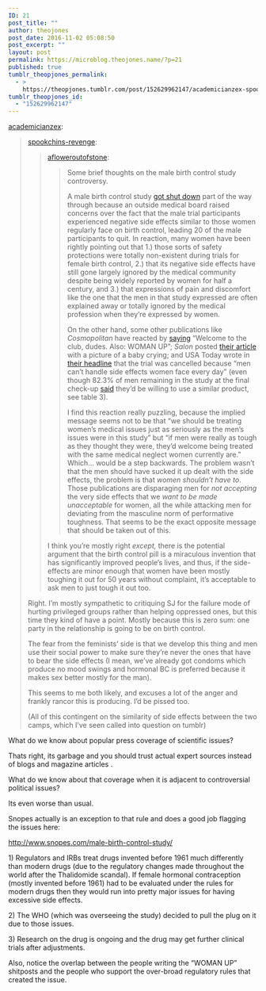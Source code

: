 ```yaml
---
ID: 21
post_title: ""
author: theojones
post_date: 2016-11-02 05:08:50
post_excerpt: ""
layout: post
permalink: https://microblog.theojones.name/?p=21
published: true
tumblr_theopjones_permalink:
  - >
    https://theopjones.tumblr.com/post/152629962147/academicianzex-spookchins-revenge
tumblr_theopjones_id:
  - "152629962147"
---
```

<p><a class="tumblr_blog" href="http://academicianzex.tumblr.com/post/152625074085">academicianzex</a>:</p>
<blockquote>
<p><a class="tumblr_blog" href="http://spookchins-revenge.tumblr.com/post/152624736899">spookchins-revenge</a>:</p>
<blockquote>
<p><a class="tumblr_blog" href="http://afloweroutofstone.tumblr.com/post/152623280782">afloweroutofstone</a>:</p>
<blockquote>
<p>Some brief thoughts on the male birth control study controversy.</p>
<p>A male birth control study <a href="http://www.snopes.com/male-birth-control-study/">got shut down</a> part of the way through because an outside medical board raised concerns over the fact that the male trial participants experienced negative side effects similar to those women regularly face on birth control, leading 20 of the male participants to quit. In reaction, many women have been rightly pointing out that 1.) those sorts of safety protections were totally non-existent during trials for female birth control, 2.) that its negative side effects have still gone largely ignored by the medical community despite being widely reported by women for half a century, and 3.) that expressions of pain and discomfort like the one that the men in that study expressed are often explained away or totally ignored by the medical profession when they’re expressed by women.</p>
<p>On the other hand, some other publications like <i>Cosmopolitan</i> have reacted by <a href="http://www.cosmopolitan.com/health-fitness/a8038748/male-birth-control-study-stopped/">saying</a> “Welcome to the club, dudes. Also: WOMAN UP”; <i>Salon</i> posted <a href="http://www.cosmopolitan.com/health-fitness/a8038748/male-birth-control-study-stopped/">their article</a> with a picture of a baby crying; and USA Today wrote in <a href="http://www.usatoday.com/story/news/nation-now/2016/11/01/male-birth-control-study-nixed-after-men-cant-handle-side-effects-women-face-daily/93088124/">their headline</a> that the trial was cancelled because “men can’t handle side effects women face every day” (even though 82.3% of men remaining in the study at the final check-up <a href="//press.endocrine.org/doi/pdf/10.1210/jc.2016-2141">said</a> they’d be willing to use a similar product, see table 3).</p>
<p>I find this reaction really puzzling, because the implied message seems not to be that “we should be treating women’s medical issues just as seriously as the men’s issues were in this study” but “if men were really as tough as they thought they were, they’d welcome being treated with the same medical neglect women currently are.” Which… would be a step backwards. The problem wasn’t that the men should have sucked it up dealt with the side effects, the problem is that <i>women shouldn’t have to</i>. Those publications are disparaging men for <i>not accepting</i> the very side effects that we <i>want</i> <i>to be made unacceptable</i> for women, all the while attacking men for deviating from the masculine norm of performative toughness. That seems to be the exact opposite message that should be taken out of this.</p>
</blockquote>
<p>I think you’re mostly right <i>except,</i> there is the potential argument that the birth control pill is a miraculous invention that has significantly improved people’s lives, and thus, if the side-effects are minor enough that women have been mostly toughing it out for 50 years without complaint, it’s acceptable to ask men to just tough it out too. <br /></p>
</blockquote>
<p>Right.  I’m mostly sympathetic to critiquing SJ for the failure mode of hurting privileged groups rather than helping oppressed ones, but this time they kind of have a point.  Mostly because this is zero sum: one party in the relationship is going to be on birth control.</p>
<p>The fear from the feminists’ side is that we develop this thing and men use their social power to make sure they’re never the ones that have to bear the side effects (I mean, we’ve already got condoms which produce no mood swings and hormonal BC is preferred because it makes sex better mostly for the man).</p>
<p>This seems to me both likely, and excuses a lot of the anger and frankly rancor this is producing.  I’d be pissed too.</p>
<p>(All of this contingent on the similarity of side effects  between the two camps, which I’ve seen called into question on tumblr)</p>
</blockquote>

<p>What do we know about popular press coverage of scientific issues?</p><p>Thats right, its garbage and you should trust actual expert sources instead of blogs and magazine articles . </p><p>What do we know about that coverage when it is adjacent to controversial political issues? </p><p>Its even worse than usual. </p><p>Snopes actually is an exception to that rule and does a good job flagging the issues here: </p><p><a href="http://www.snopes.com/male-birth-control-study/">http://www.snopes.com/male-birth-control-study/</a><br /></p><p>1) Regulators and IRBs treat drugs invented before 1961 much differently than modern drugs (due to the regulatory changes made throughout the world after the Thalidomide scandal). If female hormonal contraception (mostly invented before 1961) had to be evaluated under the rules for modern drugs then they would run into pretty major issues for having excessive side effects. </p><p>2) The WHO (which was overseeing the study) decided to pull the plug on it due to those issues. </p><p>3) Research on the drug is ongoing and the drug may get further clinical trials after adjustments. </p><p>Also, notice the overlap between the people writing the “WOMAN UP” shitposts and the people who support the over-broad regulatory rules that created the issue.</p>